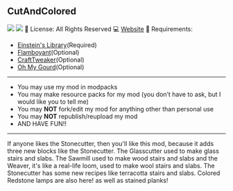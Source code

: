 ﻿
## CutAndColored
![](https://img.shields.io/badge/Minecraft%20Versions-1.15.2%20%7C%201.16.2%20%7C%201.16.3%20%7C%201.16.4-green)
![](https://img.shields.io/badge/Mod%20Loader-Forge-orange)
📜 License: All Rights Reserved
💻 [Website](https://mincrafteinstein.wix.com/mincrafteinstein)
🧱 Requirements:
- [Einstein's Library](https://curseforge.com/minecraft/mc-mods/einsteins-library)(Required)
 - [Flamboyant](https://curseforge.com/minecraft/mc-mods/flamboyant)(Optional)
- [CraftTweaker](https://curseforge.com/minecraft/mc-mods/crafttweaker)(Optional)
- [Oh My Gourd](https://curseforge.com/minecraft/mc-mods/oh-my-gourd)(Optional)

---
-   You may use my mod in modpacks
-   You may make resource packs for my mod
(you don’t have to ask, but I would like you to tell me)
-   You may **NOT** fork/edit my mod for anything other than personal use
-   You may **NOT** republish/reupload my mod
-   AND HAVE FUN!!
---
If anyone likes the Stonecutter, then you'll like this mod, because it adds three new blocks like the Stonecutter. The Glasscutter used to make glass stairs and slabs. The Sawmill used to make wood stairs and slabs and the Weaver, it's like a real-life loom, used to make wool stairs and slabs. The Stonecutter has some new recipes like terracotta stairs and slabs. Colored Redstone lamps are also here! as well as stained planks!
